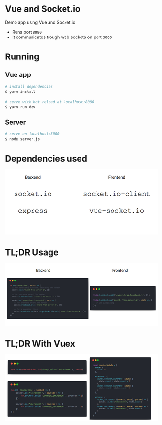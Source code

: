 # Vue and Socket.io

Demo app using Vue and Socket.io

- Runs port `8080`
- It communicates trough web sockets on port `3000`

# Running

## Vue app

```bash
# install dependencies
$ yarn install

# serve with hot reload at localhost:8080
$ yarn run dev
```

## Server

```bash
# serve on localhost:3000
$ node server.js
```

# Dependencies used

![Usage](/libs.png)

# TL;DR Usage

![Usage](/quick.png)

# TL;DR With Vuex

![With vuex](/withvuex.png)
